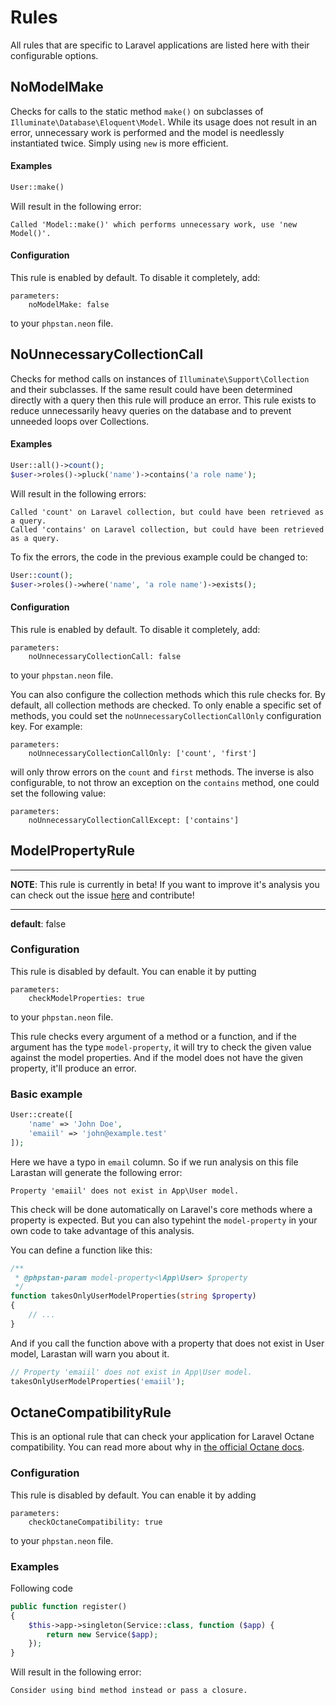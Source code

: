 # Rules

All rules that are specific to Laravel applications 
are listed here with their configurable options.

## NoModelMake

Checks for calls to the static method `make()` on subclasses of `Illuminate\Database\Eloquent\Model`.
While its usage does not result in an error, unnecessary work is performed and the
model is needlessly instantiated twice. Simply using `new` is more efficient.

#### Examples

```php
User::make()
```

Will result in the following error:

```
Called 'Model::make()' which performs unnecessary work, use 'new Model()'.
```

#### Configuration

This rule is enabled by default. To disable it completely, add:

```neon
parameters:
    noModelMake: false
```

to your `phpstan.neon` file.

## NoUnnecessaryCollectionCall

Checks for method calls on instances of `Illuminate\Support\Collection` and their 
subclasses. If the same result could have been determined 
directly with a query then this rule will produce an error.
This rule exists to reduce unnecessarily heavy queries on the database 
and to prevent unneeded loops over Collections.

#### Examples
```php
User::all()->count();
$user->roles()->pluck('name')->contains('a role name');
```

Will result in the following errors:
```
Called 'count' on Laravel collection, but could have been retrieved as a query.
Called 'contains' on Laravel collection, but could have been retrieved as a query.
```

To fix the errors, the code in the previous example could be changed to:
```php
User::count();
$user->roles()->where('name', 'a role name')->exists();
```

#### Configuration
This rule is enabled by default. To disable it completely, add:
```
parameters:
    noUnnecessaryCollectionCall: false
```
to your `phpstan.neon` file.

You can also configure the collection methods which this rule
checks for. By default, all collection methods are checked.
To only enable a specific set of methods, you could set the
`noUnnecessaryCollectionCallOnly` configuration key. For example:
```
parameters:
    noUnnecessaryCollectionCallOnly: ['count', 'first']
```
will only throw errors on the `count` and `first` methods.
The inverse is also configurable, to not throw an exception
on the `contains` method, one could set the following value:
```
parameters:
    noUnnecessaryCollectionCallExcept: ['contains']
```

## ModelPropertyRule

---

**NOTE**: This rule is currently in beta! If you want to improve it's analysis you can check out the issue [here](https://github.com/nunomaduro/larastan/issues/676) and contribute!

---

**default**: false

### Configuration
This rule is disabled by default. You can enable it by putting
```
parameters:
    checkModelProperties: true
```
to your `phpstan.neon` file.

This rule checks every argument of a method or a function, and if the argument has the type `model-property`, it will try to check the given value against the model properties. And if the model does not have the given property, it'll produce an error.

### Basic example

```php
User::create([
    'name' => 'John Doe',
    'emaiil' => 'john@example.test'
]);
```

Here we have a typo in `email` column. So if we run analysis on this file Larastan will generate the following error:

```
Property 'emaiil' does not exist in App\User model.
```

This check will be done automatically on Laravel's core methods where a property is expected. But you can also typehint the `model-property` in your own code to take advantage of this analysis.

You can define a function like this:
```php
/**
 * @phpstan-param model-property<\App\User> $property
 */
function takesOnlyUserModelProperties(string $property)
{
    // ...
}
```

And if you call the function above with a property that does not exist in User model, Larastan will warn you about it.

```php
// Property 'emaiil' does not exist in App\User model.
takesOnlyUserModelProperties('emaiil');
```

## OctaneCompatibilityRule

This is an optional rule that can check your application for Laravel Octane compatibility.
You can read more about why in [the official Octane docs](https://laravel.com/docs/octane#dependency-injection-and-octane).

### Configuration

This rule is disabled by default. You can enable it by adding
```
parameters:
    checkOctaneCompatibility: true
```
to your `phpstan.neon` file.

### Examples

Following code
```php
public function register()
{
    $this->app->singleton(Service::class, function ($app) {
        return new Service($app);
    });
}
```
Will result in the following error:

`Consider using bind method instead or pass a closure.`
